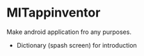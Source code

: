# MITappinventor
Make android application fro any purposes.
- Dictionary (spash screen) for introduction
